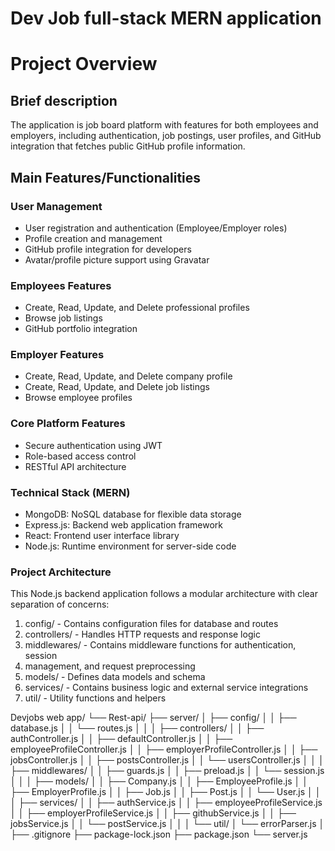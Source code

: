 # Dev Job full-stack MERN application

# Project Overview

## Brief description

The application is job board platform with features for both employees and employers, including authentication, job postings, user profiles, and GitHub integration that fetches public GitHub profile information. 

## Main Features/Functionalities

### User Management

- User registration and authentication (Employee/Employer roles)
- Profile creation and management
- GitHub profile integration for developers
- Avatar/profile picture support using Gravatar

### Employees Features

- Create, Read, Update, and Delete professional profiles
- Browse job listings
- GitHub portfolio integration
  
### Employer Features

-  Create, Read, Update, and Delete company profile
-  Create, Read, Update, and Delete job listings
-  Browse employee profiles

### Core Platform Features

- Secure authentication using JWT
- Role-based access control
- RESTful API architecture

### Technical Stack (MERN)

- MongoDB: NoSQL database for flexible data storage
- Express.js: Backend web application framework
- React: Frontend user interface library
- Node.js: Runtime environment for server-side code

### Project Architecture

This Node.js backend application follows a modular architecture with clear separation of concerns:

1. config/ - Contains configuration files for database and routes
2. controllers/ - Handles HTTP requests and response logic
3. middlewares/ - Contains middleware functions for authentication, session 
4. management, and request preprocessing
5. models/ - Defines data models and schema
6. services/ - Contains business logic and external service integrations
7. util/ - Utility functions and helpers

Devjobs web app/
└── Rest-api/
    ├── server/
    │   ├── config/
    │   │   ├── database.js
    │   │   └── routes.js
    │   │
    │   ├── controllers/
    │   │   ├── authController.js
    │   │   ├── defaultController.js
    │   │   ├── employeeProfileController.js
    │   │   ├── employerProfileController.js
    │   │   ├── jobsController.js
    │   │   ├── postsController.js
    │   │   └── usersController.js
    │   │
    │   ├── middlewares/
    │   │   ├── guards.js
    │   │   ├── preload.js
    │   │   └── session.js
    │   │
    │   ├── models/
    │   │   ├── Company.js
    │   │   ├── EmployeeProfile.js
    │   │   ├── EmployerProfile.js
    │   │   ├── Job.js
    │   │   ├── Post.js
    │   │   └── User.js
    │   │
    │   ├── services/
    │   │   ├── authService.js
    │   │   ├── employeeProfileService.js
    │   │   ├── employerProfileService.js
    │   │   ├── githubService.js
    │   │   ├── jobsService.js
    │   │   └── postService.js
    │   │
    │   └── util/
    │       └── errorParser.js
    │
    ├── .gitignore
    ├── package-lock.json
    ├── package.json
    └── server.js